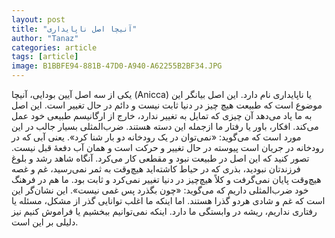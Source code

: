 ```yaml
---
layout: post
title: "آنیچا اصل ناپایداری"
author: "Tanaz"
categories: article
tags: [article]
image: B1BBFE94-881B-47D0-A940-A62255B2BF34.JPG
---
```

یکی از سه اصل آیین بودایی، آنیچا (Anicca) یا ناپایداری نام دارد. این اصل بیانگر این موضوع است که طبیعت هیچ چیز در دنیا ثابت نیست و دائم در حال تغییر است. این اصل به ما یاد می‌دهد آن چیزی که تمایل به تغییر ندارد، خارج از ارگانیسم طبیعی خود عمل می‌کند. افکار، باور یا رفتار ما ازجمله این دسته هستند. ضرب‌المثلی بسیار جالب در این مورد است که می‌گوید: «نمی‌توان در یک رودخانه دو بار شنا کرد». یعنی آبی که در رودخانه در جریان است پیوسته در حال تغییر و حرکت است و همان آب دفعۀ قبل نیست.
تصور کنید که این اصل در طبیعت نبود و مقطعی کار می‌کرد. آنگاه شاهد رشد و بلوغ فرزندتان نبودید، بذری که در حیاط کاشته‌اید هیچ‌وقت به ثمر نمی‌رسید، غم و غصه هیچ‌وقت پایان نمی‌گرفت و کلاً هیچ‌چیز در دنیا تغییر نمی‌کرد و ثابت بود.
ما هم در فرهنگ خود ضرب‌المثلی داریم که می‌گوید: «چون بگذرد پس غمی نیست». این نشان‌گر این است که غم و شادی هردو گذرا هستند.
اما اینکه ما اغلب توانایی گذر از مشکل، مسئله یا رفتاری نداریم، ریشه در وابستگی ما دارد. اینکه نمی‌توانیم ببخشیم یا فراموش کنیم نیز دلیلی بر این است.
